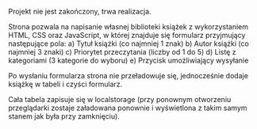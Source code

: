 Projekt nie jest zakończony, trwa realizacja.

Strona pozwala na napisanie własnej biblioteki książek z wykorzystaniem HTML, CSS oraz JavaScript,
w której znajduje się formularz przyjmujący następujące pola:
a) Tytuł książki (co najmniej 1 znak)
b) Autor książki (co najmniej 3 znaki)
c) Priorytet przeczytania (liczby od 1 do 5)
d) Listę z kategoriami (3 kategorie do wyboru)
e) Przycisk umożliwiający wysyłanie

Po wysłaniu formularza strona nie przeładowuje się, jednocześnie dodaje
książkę w tabeli i czyści formularz.

Cała tabela zapisuje się w localstorage (przy ponownym otworzeniu przeglądarki zostaje
załadowana ponownie i wyświetlona z takim samym stanem jak była przy zamknięciu).
